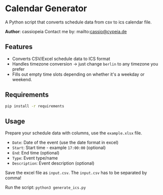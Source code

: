 # Calendar Generator
A Python script that converts schedule data from csv to ics calendar file.

**Author**: cassiopeia 
Contact me by: mailto:cassio@cypeia.de

## Features
- Converts CSV/Excel schedule data to ICS format
- Handles timezone conversion -> just change `berlin` to any timezone you prefer
- Fills out empty time slots depending on whether it's a weekday or weekend.

## Requirements 
```bash
pip install -r requirements
```

## Usage
Prepare your schedule data with columns, use the `example.xlsx` file.
- `Date`: Date of the event (use the date format in excel)
- `Start`: Start time - example `17:00:00` (optional)
- `End`: End time (optional)
- `Type`: Event type/name
- `Description`: Event description (optional)

Save the excel file as `input.csv`.
The `input.csv` has to be separated by comma!

Run the script:
`python3 generate_ics.py`